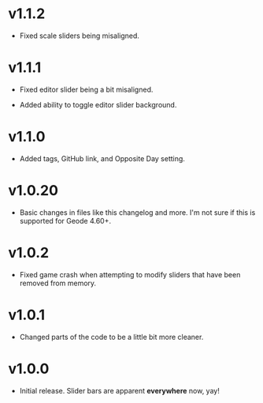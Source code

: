 # v1.1.2

* Fixed <cf>scale sliders</c> being <cr>misaligned.</c>

# v1.1.1

* Fixed editor slider being a bit <cr>misaligned.</c>

* Added ability to <cj>toggle editor slider background.</c>

# v1.1.0

* Added <cg>tags,</c> <cy>GitHub link,</c> and <co>Opposite Day setting.</c>

# v1.0.20

* Basic changes in files like this changelog and more. I'm not sure if this is supported for Geode 4.60+.

# v1.0.2

* Fixed game crash when attempting to modify sliders that have been removed from memory.

# v1.0.1

* Changed parts of the code to be a little bit more cleaner.

# v1.0.0

* Initial release. Slider bars are apparent **everywhere** now, yay!

